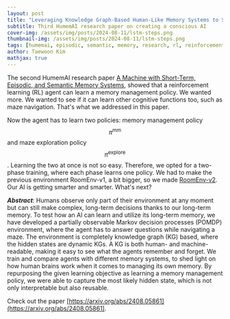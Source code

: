 ```yaml
---
layout: post
title: "Leveraging Knowledge Graph-Based Human-Like Memory Systems to Solve Partially Observable Markov Decision Processes"
subtitle: Third HumemAI research paper on creating a conscious AI
cover-img: /assets/img/posts/2024-08-11/lstm-steps.png
thumbnail-img: /assets/img/posts/2024-08-11/lstm-steps.png
tags: [humemai, episodic, semantic, memory, research, rl, reinforcement learning]
author: Taewoon Kim
mathjax: true
---
```


The second HumemAI research paper [A Machine with Short-Term, Episodic, and Semantic Memory Systems](http://humem.ai/2022-04-04-first-paper/), showed that a reinforcement learning (RL) agent can learn a memory management policy. We wanted more. We wanted to see if it can learn other cognitive functions too, such as maze navigation. That's what we addressed in this paper.

Now the agent has to learn two policies: memory management policy $$\pi^{\text{mm}}$$ and maze exploration policy $$\pi^{\text{explore}}$$. Learning the two at once is not so easy. Therefore, we opted for a two-phase training, where each phase learns one policy. We had to make the previous environment RoomEnv-v1, a bit bigger, so we made [RoomEnv-v2](https://github.com/humemai/room-env). Our AI is getting smarter and smarter. What's next?


**_Abstract_**: Humans observe only part of their environment at any moment but can
still make complex, long-term decisions thanks to our long-term memory. To test how an
AI can learn and utilize its long-term memory, we have developed a partially observable
Markov decision processes (POMDP) environment, where the agent has to answer questions
while navigating a maze. The environment is completely knowledge graph (KG) based, where
the hidden states are dynamic KGs. A KG is both human- and machine-readable, making it
easy to see what the agents remember and forget. We train and compare agents with
different memory systems, to shed light on how human brains work when it comes to
managing its own memory. By repurposing the given learning objective as learning a
memory management policy, we were able to capture the most likely hidden state, which is
not only interpretable but also reusable.

Check out the paper
[https://arxiv.org/abs/2408.05861](https://arxiv.org/abs/2408.05861).
